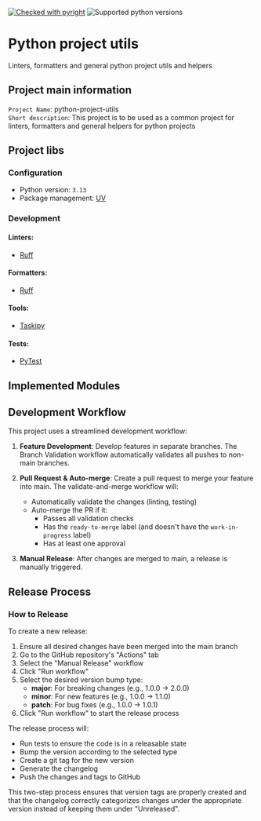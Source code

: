

[![Checked with pyright](https://microsoft.github.io/pyright/img/pyright_badge.svg)](https://microsoft.github.io/pyright/)
![Supported python versions](https://img.shields.io/pypi/pyversions/pyright)

# Python project utils

Linters, formatters and general python project utils and helpers

## Project main information

`Project Name`: python-project-utils\
`Short description`: This project is to be used as a common project for linters, formatters and general helpers
for python projects

## Project libs


### Configuration

- Python version: `3.13`
- Package management: [UV](https://docs.astral.sh/uv/)

### Development


#### Linters:

- [Ruff](https://docs.astral.sh/ruff/)


#### Formatters:

- [Ruff](https://docs.astral.sh/ruff/)

#### Tools:

- [Taskipy](https://github.com/taskipy)


#### Tests:

- [PyTest](https://docs.pytest.org/en/stable/)

## Implemented Modules


## Development Workflow

This project uses a streamlined development workflow:

1. **Feature Development**: Develop features in separate branches. The Branch Validation workflow automatically validates all pushes to non-main branches.

2. **Pull Request & Auto-merge**: Create a pull request to merge your feature into main. The validate-and-merge workflow will:
   - Automatically validate the changes (linting, testing)
   - Auto-merge the PR if it:
     - Passes all validation checks
     - Has the `ready-to-merge` label (and doesn't have the `work-in-progress` label)
     - Has at least one approval
   
3. **Manual Release**: After changes are merged to main, a release is manually triggered.

## Release Process

### How to Release

To create a new release:

1. Ensure all desired changes have been merged into the main branch
2. Go to the GitHub repository's "Actions" tab
3. Select the "Manual Release" workflow
4. Click "Run workflow"
5. Select the desired version bump type:
   - **major**: For breaking changes (e.g., 1.0.0 → 2.0.0)
   - **minor**: For new features (e.g., 1.0.0 → 1.1.0)
   - **patch**: For bug fixes (e.g., 1.0.0 → 1.0.1)
6. Click "Run workflow" to start the release process

The release process will:
- Run tests to ensure the code is in a releasable state
- Bump the version according to the selected type
- Create a git tag for the new version
- Generate the changelog
- Push the changes and tags to GitHub

This two-step process ensures that version tags are properly created and that the changelog correctly categorizes changes under the appropriate version instead of keeping them under "Unreleased".

